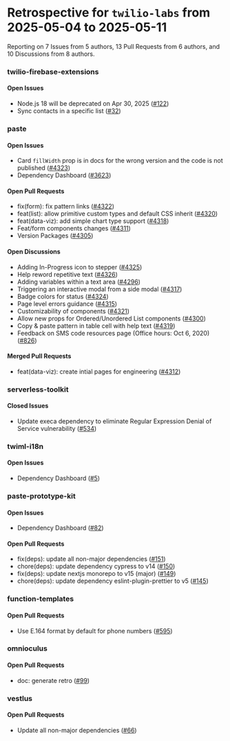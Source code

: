 # Retrospective for `twilio-labs` from 2025-05-04 to 2025-05-11

Reporting on 7 Issues from 5 authors, 13 Pull Requests from 6 authors, and 10 Discussions from 8 authors.


### twilio-firebase-extensions

#### Open Issues

- Node.js 18 will be deprecated on Apr 30, 2025 ([#122](https://github.com/twilio-labs/twilio-firebase-extensions/issues/122))
- Sync contacts in a specific list ([#32](https://github.com/twilio-labs/twilio-firebase-extensions/issues/32))

### paste

#### Open Issues

- Card `fillWidth` prop is in docs for the wrong version and the code is not published  ([#4323](https://github.com/twilio-labs/paste/issues/4323))
- Dependency Dashboard ([#3623](https://github.com/twilio-labs/paste/issues/3623))

#### Open Pull Requests

- fix(form): fix pattern links ([#4322](https://github.com/twilio-labs/paste/pull/4322))
- feat(list): allow primitive custom types and default CSS inherit ([#4320](https://github.com/twilio-labs/paste/pull/4320))
- feat(data-viz): add simple chart type support ([#4318](https://github.com/twilio-labs/paste/pull/4318))
- Feat/form components changes ([#4311](https://github.com/twilio-labs/paste/pull/4311))
- Version Packages ([#4305](https://github.com/twilio-labs/paste/pull/4305))

#### Open Discussions

- Adding In-Progress icon to stepper ([#4325](https://github.com/twilio-labs/paste/discussions/4325))
- Help reword repetitive text ([#4326](https://github.com/twilio-labs/paste/discussions/4326))
- Adding variables within a text area ([#4296](https://github.com/twilio-labs/paste/discussions/4296))
- Triggering an interactive modal from a side modal ([#4317](https://github.com/twilio-labs/paste/discussions/4317))
- Badge colors for status ([#4324](https://github.com/twilio-labs/paste/discussions/4324))
- Page level errors guidance ([#4315](https://github.com/twilio-labs/paste/discussions/4315))
- Customizability of components ([#4321](https://github.com/twilio-labs/paste/discussions/4321))
- Allow new props for Ordered/Unordered List components ([#4300](https://github.com/twilio-labs/paste/discussions/4300))
- Copy & paste pattern in table cell with help text ([#4319](https://github.com/twilio-labs/paste/discussions/4319))
- Feedback on SMS code resources page (Office hours: Oct 6, 2020) ([#826](https://github.com/twilio-labs/paste/discussions/826))

#### Merged Pull Requests

- feat(data-viz): create intial pages for engineering ([#4312](https://github.com/twilio-labs/paste/pull/4312))

### serverless-toolkit

#### Closed Issues

- Update execa dependency to eliminate Regular Expression Denial of Service vulnerability ([#534](https://github.com/twilio-labs/serverless-toolkit/issues/534))

### twiml-i18n

#### Open Issues

- Dependency Dashboard ([#5](https://github.com/twilio-labs/twiml-i18n/issues/5))

### paste-prototype-kit

#### Open Issues

- Dependency Dashboard ([#82](https://github.com/twilio-labs/paste-prototype-kit/issues/82))

#### Open Pull Requests

- fix(deps): update all non-major dependencies ([#151](https://github.com/twilio-labs/paste-prototype-kit/pull/151))
- chore(deps): update dependency cypress to v14 ([#150](https://github.com/twilio-labs/paste-prototype-kit/pull/150))
- fix(deps): update nextjs monorepo to v15 (major) ([#149](https://github.com/twilio-labs/paste-prototype-kit/pull/149))
- chore(deps): update dependency eslint-plugin-prettier to v5 ([#145](https://github.com/twilio-labs/paste-prototype-kit/pull/145))

### function-templates

#### Open Pull Requests

- Use E.164 format by default for phone numbers ([#595](https://github.com/twilio-labs/function-templates/pull/595))

### omnioculus

#### Open Pull Requests

- doc: generate retro ([#99](https://github.com/twilio-labs/omnioculus/pull/99))

### vestlus

#### Open Pull Requests

- Update all non-major dependencies ([#66](https://github.com/twilio-labs/vestlus/pull/66))